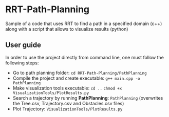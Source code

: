 # RRT-Path-Planning
Sample of a code that uses RRT to find a path in a specified domain (c++) along with a script that allows to visualize results (python)

## User guide
In order to use the project directly from command line, one must follow the following steps: 

* Go to path planning folder: 
`cd RRT-Path-Planning/PathPlanning`
* Compile the project and create executable: 
`g++ main.cpp -o PathPlanning`
* Make visualization tools executable:
`cd ..`
`chmod +x VisualizationTools/PlotResults.py`
* Search a trajectory by running **PathPlanning**: 
`PathPlanning` (overwrites the Tree.csv, Trajectory.csv and Obstacles.csv files)
* Plot Trajectory: 
`VisualizationTools/PlotResults.py`
